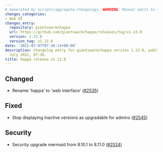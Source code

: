 ```yaml
---
# Generated by scripts/aggregate-changelogs. WARNING: Manual edits to this files will be overwritten.
changes_categories:
- Web UI
changes_entry:
  repository: giantswarm/happa
  url: https://github.com/giantswarm/happa/releases/tag/v1.13.0
  version: 1.13.0
  version_tag: v1.13.0
date: '2021-07-07T07:36:14+00:00'
description: Changelog entry for giantswarm/happa version 1.13.0, published on 07
  July 2021, 07:36.
title: happa release v1.13.0
---
```


## Changed

- Rename 'happa' to 'web interface' ([#2535](https://github.com/giantswarm/happa/pull/2535))

## Fixed

- Stop displaying inactive versions as upgradable for admins ([#2545](https://github.com/giantswarm/happa/pull/2545))

## Security

- Security upgrade mermaid from 8.10.1 to 8.11.0 ([#2524](https://github.com/giantswarm/happa/pull/2524))


